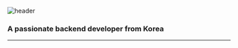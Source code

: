 ![header](https://capsule-render.vercel.app/api?type=Waving&color=gradient&height=200&text=Ingwon&nbsp;Hwang&fontAlign=70&fontAlignY=40&animation=twinkling)
<!--
**ingwon97/ingwon97** is a ✨ _special_ ✨ repository because its `README.md` (this file) appears on your GitHub profile.

Here are some ideas to get you started:

- 🔭 I’m currently working on ...
- 🌱 I’m currently learning ...
- 👯 I’m looking to collaborate on ...
- 🤔 I’m looking for help with ...
- 💬 Ask me about ...
- 📫 How to reach me: ...
- 😄 Pronouns: ...
- ⚡ Fun fact: ...
-->
<!-- <h1 align="left">Hi 👋, I'm ingwon</h1> -->
<h3 align="left">A passionate backend developer from Korea</h3>

<!-- <h3 align="left">Connect with me:</h3> -->
<p align="left">
</p>
<hr>
<br>
<!--[![Anurag's GitHub stats](https://github-readme-stats.vercel.app/api?username=ingwon97&theme=codeSTACKr)](https://github.com/ingwon97/github-readme-stats)-->

<!--
<img align='left' src="https://github-readme-stats.vercel.app/api?username=ingwon97&theme=codeSTACKr" width="450">
<img align='right' src="http://mazassumnida.wtf/api/v2/generate_badge?boj=ghkdrnjs180">
-->

